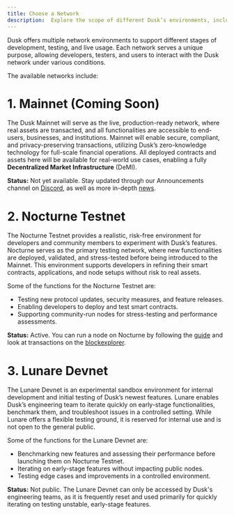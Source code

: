 ```yaml
---
title: Choose a Network
description:  Explore the scope of different Dusk’s environments, including testnet and mainnet.
---
```


Dusk offers multiple network environments to support different stages of development, testing, and live usage. Each network serves a unique purpose, allowing developers, testers, and users to interact with the Dusk network under various conditions. 

The available networks include:

# 1. Mainnet (Coming Soon)


The Dusk Mainnet will serve as the live, production-ready network, where real assets are transacted, and all functionalities are accessible to end-users, businesses, and institutions. Mainnet will enable secure, compliant, and privacy-preserving transactions, utilizing Dusk’s zero-knowledge technology for full-scale financial operations. All deployed contracts and assets here will be available for real-world use cases, enabling a fully **Decentralized Market Infrastructure** (DeMI).

**Status:** Not yet available. Stay updated through our Announcements channel on <a href="https://discord.gg/dusk-official" target="_blank">Discord</a>, as well as more in-depth <a href="https://dusk.network/news/" target="_blank">news</a>.

# 2. Nocturne Testnet
The Nocturne Testnet provides a realistic, risk-free environment for developers and community members to experiment with Dusk’s features. Nocturne serves as the primary testing network, where new functionalities are deployed, validated, and stress-tested before being introduced to the Mainnet. This environment supports developers in refining their smart contracts, applications, and node setups without risk to real assets.

Some of the functions for the Nocturne Testnet are:

- Testing new protocol updates, security measures, and feature releases.
- Enabling developers to deploy and test smart contracts.
- Supporting community-run nodes for stress-testing and performance assessments.

**Status:** Active. You can run a node on Nocturne by following the [guide](/operator/guides/nocturne-node) and look at transactions on the <a href="https://testnet.apps.dusk.network/explorer//" target="_blank">blockexplorer</a>.

# 3. Lunare Devnet

The Lunare Devnet is an experimental sandbox environment for internal development and initial testing of Dusk’s newest features. Lunare enables Dusk’s engineering team to iterate quickly on early-stage functionalities, benchmark them, and troubleshoot issues in a controlled setting. While Lunare offers a flexible testing ground, it is reserved for internal use and is not open to the general public.

Some of the functions for the Lunare Devnet are:

- Benchmarking new features and assessing their performance before launching them on Nocturne Testnet.
- Iterating on early-stage features without impacting public nodes.
- Testing edge cases and improvements in a controlled environment.

**Status:** Not public. The Lunare Devnet can only be accessed by Dusk's engineering teams, as it is frequently reset and used primarily for quickly iterating on testing unstable, early-stage features.